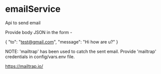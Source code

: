 # emailService
Api to send email

Provide body JSON in the form -

{
  "to": "test@gmail.com",
  "message": "Hi how are u?"
}

NOTE: 'mailtrap' has been used to catch the sent email.
Provide 'mailtrap' credentials in config/vars.env file.

https://mailtrap.io/
